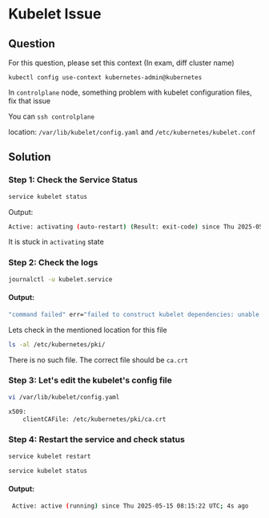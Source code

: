 # Kubelet Issue

## Question

For this question, please set this context (In exam, diff cluster name)

```kubectl config use-context kubernetes-admin@kubernetes```

In ```controlplane``` node, something problem with kubelet configuration files, fix that issue

You can ```ssh controlplane```

location: ```/var/lib/kubelet/config.yaml``` and ```/etc/kubernetes/kubelet.conf```


## Solution

### Step 1: Check the Service Status

```bash
service kubelet status
```

Output:
```bash
Active: activating (auto-restart) (Result: exit-code) since Thu 2025-05-15 08:02:39 UTC; 8s ago
```

It is stuck in ```activating``` state

### Step 2: Check the logs

```bash
journalctl -u kubelet.service
```

#### Output:

```bash
"command failed" err="failed to construct kubelet dependencies: unable to load client CA file /etc/kubernetes/pki/CA.CERTIFICATE: no such file or directory
```

Lets check in the mentioned location for this file

```bash
ls -al /etc/kubernetes/pki/
```

There is no such file. The correct file should be ```ca.crt```


### Step 3: Let's edit the kubelet's config file

```bash
vi /var/lib/kubelet/config.yaml
```

```bash
x509:
    clientCAFile: /etc/kubernetes/pki/ca.crt
```

### Step 4: Restart the service and check status

```bash
service kubelet restart
```

```bash
service kubelet status
```


#### Output:
```bash
 Active: active (running) since Thu 2025-05-15 08:15:22 UTC; 4s ago
```